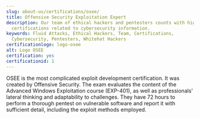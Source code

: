 ```yaml
---
slug: about-us/certifications/osee/
title: Offensive Security Exploitation Expert
description: Our team of ethical hackers and pentesters counts with high
  certifications related to cybersecurity information.
keywords: Fluid Attacks, Ethical Hackers, Team, Certifications,
  Cybersecurity, Pentesters, Whitehat Hackers
certificationlogo: logo-osee
alt: Logo OSEE
certification: yes
certificationid: 1
---
```


OSEE is the most complicated exploit development certification. It was
created by Offensive Security. The exam evaluates the content of the
Advanced Windows Exploitation course (EXP-401), as well as
professionals' lateral thinking and adaptability to challenges. They
have 72 hours to perform a thorough pentest on vulnerable software and
report it with sufficient detail, including the exploit methods
employed.
